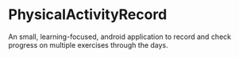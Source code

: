 # PhysicalActivityRecord
An small, learning-focused, android application to record and check progress on multiple exercises through the days.
